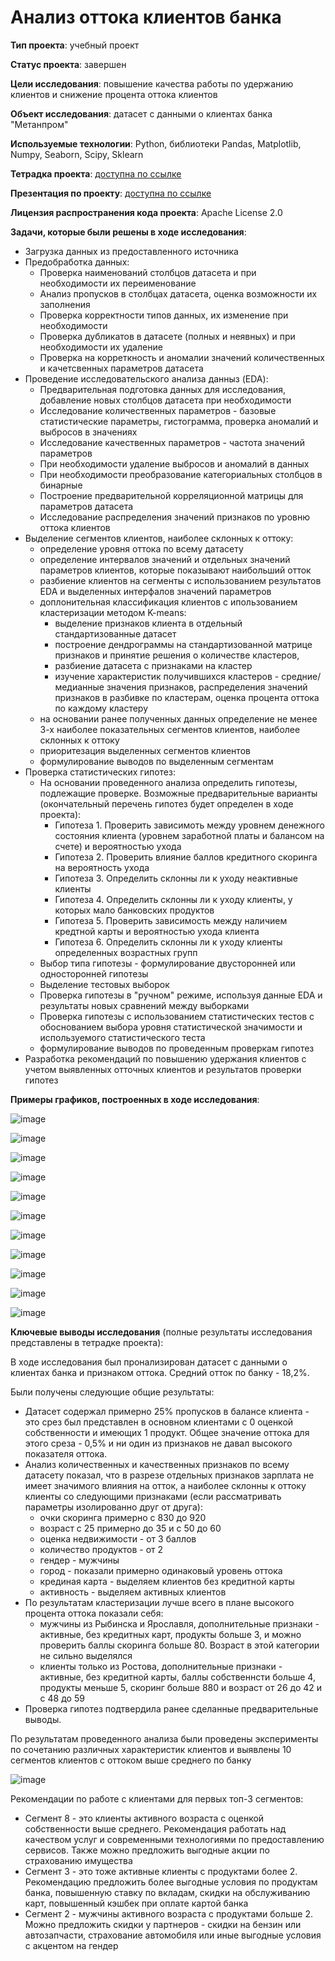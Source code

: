 # Анализ оттока клиентов банка

**Тип проекта**: учебный проект

**Статус проекта**: завершен

**Цели исследования**: повышение качества работы по удержанию клиентов и снижение процента оттока клиентов

**Объект исследования**: датасет с данными о клиентах банка "Метанпром"

**Используемые технологии**: Python, библиотеки Pandas, Matplotlib, Numpy, Seaborn, Scipy, Sklearn

**Тетрадка проекта**: [доступна по ссылке]()

**Презентация по проекту**: [доступна по ссылке](https://disk.yandex.ru/d/FFmnELVH94ZIQg) 

**Лицензия распространения кода проекта**: Apache License 2.0 

**Задачи, которые были решены в ходе исследования**:
- Загрузка данных из предоставленного источника 
- Предобработка данных:
    - Проверка наименований столбцов датасета и при необходимости их переименование 
    - Анализ пропусков в столбцах датасета, оценка возможности их заполнения 
    - Проверка корректности типов данных, их изменение при необходимости 
    - Проверка дубликатов в датасете (полных и неявных) и при необходимости их удаление 
    - Проверка на корреткность и аномалии значений количественных и качетсвенных параметров датасета 
- Проведение исследовательского анализа данныз (EDA):
    - Предварительная подготовка данных для исследования, добавление новых столбцов датасета при необходимости 
    - Исследование количественных параметров - базовые статистические параметры, гистограмма, проверка аномалий и выбросов в значениях 
    - Исследование качественных параметров - частота значений параметров 
    - При необходимости удаление выбросов и аномалий в данных 
    - При необходимости преобразование категориальных столбцов в бинарные
    - Построение предварительной корреляционной матрицы для параметров датасета 
    - Исследование распределения значений признаков по уровню оттока клиентов 
- Выделение сегментов клиентов, наиболее склонных к оттоку:
    - определение уровня оттока по всему датасету 
    - определение интервалов значений и отдельных значений параметров клиентов, которые показывают наибольший отток
    - разбиение клиентов на сегменты с использованием результатов EDA и выделенных интерфалов значений параметров 
    - доплонительная классификация клиентов с ипользованием кластеризации методом K-means:
        - выделение признаков клиента в отдельный стандартизованные датасет
        - построение дендрограммы на стандартизованной матрице признаков и принятие решения о количестве кластеров, 
        - разбиение датасета с признаками на кластер
        - изучение характеристик получившихся кластеров - средние/медианные значения признаков, распределения значений признаков в разбивке по кластерам, оценка процента оттока по каждому кластеру    
    - на основании ранее полученных данных определение не менее 3-х наиболее показательных сегментов клиентов, наиболее склонных к оттоку
    - приоритезация выделенных сегментов клиентов 
    - формулирование выводов по выделенным сегментам
- Проверка статистических гипотез:
    - На основании проведенного анализа определить гипотезы, подлежащие проверке. Возможные предварительные варианты (окончательный перечень гипотез будет определен в ходе проекта):
        - Гипотеза 1. Проверить зависимоть между уровнем денежного состояния клиента (уровнем заработной платы и балансом на счете) и вероятностью ухода 
        - Гипотеза 2. Проверить влияние баллов кредитного скоринга на вероятность ухода 
        - Гипотеза 3. Определить склонны ли к уходу неактивные клиенты 
        - Гипотеза 4. Определить склонны ли к уходу клиенты, у которых мало банковских продуктов
        - Гипотеза 5. Проверить зависимость между наличием кредтной карты и вероятностью ухода клиента 
        - Гипотеза 6. Определить склонны ли к уходу клиенты определенных возрастных групп 
    - Выбор типа гипотезы - формулирование двусторонней или односторонней гипотезы 
    - Выделение тестовых выборок 
    - Проверка гипотезы в "ручном" режиме, используя данные EDA и результаты новых сравнений между выборками
    - Проверка гипотезы с использованием статистических тестов с обоснованием выбора уровня статистической значимости и используемого статистического теста 
    - формулирование выводов по проведенным проверкам гипотез 
- Разработка рекомендаций по повышению удержания клиентов с учетом выявленных отточных клиентов и результатов проверки гипотез 

**Примеры графиков, построенных в ходе исследования**:

![image](https://github.com/NataliaSolntseva/YandexPracticumTasks/assets/107438073/cbeaadae-484f-4e83-a856-5575f8da70fe)

![image](https://github.com/NataliaSolntseva/YandexPracticumTasks/assets/107438073/72893294-e8a9-4638-8229-f69273a0c9c0)

![image](https://github.com/NataliaSolntseva/YandexPracticumTasks/assets/107438073/14551edc-bf04-494f-a7ba-cbb16fd91b76)

![image](https://github.com/NataliaSolntseva/YandexPracticumTasks/assets/107438073/978ca8f9-2ca5-4951-94fd-64dd897ff037)

![image](https://github.com/NataliaSolntseva/YandexPracticumTasks/assets/107438073/0538f5d6-4109-4e04-81fc-0ac7960c06cd)

![image](https://github.com/NataliaSolntseva/YandexPracticumTasks/assets/107438073/e60563d6-e34c-4b64-8477-a1b759f1603f)

![image](https://github.com/NataliaSolntseva/YandexPracticumTasks/assets/107438073/fa4afe4b-7b1f-459d-9481-f8f48c544711)

![image](https://github.com/NataliaSolntseva/YandexPracticumTasks/assets/107438073/7220f6f7-1980-45d5-a857-efe0bbcda01f)

![image](https://github.com/NataliaSolntseva/YandexPracticumTasks/assets/107438073/8a0a7721-3b0f-400b-a372-10442e792453)

![image](https://github.com/NataliaSolntseva/YandexPracticumTasks/assets/107438073/94e76d38-0ba6-4641-8859-9d17cc3f079e)

![image](https://github.com/NataliaSolntseva/YandexPracticumTasks/assets/107438073/e58f55f5-8345-4be0-b33f-cd0c904f7503)

**Ключевые выводы исследования** (полные результаты исследования представлены в тетрадке проекта):

В ходе исследования был пронализирован датасет с данными о клиентах банка и признаком оттока. Средний отток по банку - 18,2%.

Были получены следующие общие результаты:
- Датасет содержал примерно 25% пропусков в балансе клиента - это срез был представлен в основном клиентами с 0 оценкой собственности и имеющих 1 продукт. Общее значение оттока для этого среза - 0,5% и ни один из признаков не давал высокого показателя оттока.
- Анализ количественных и качественных признаков по всему датасету показал, что в разрезе отдельных признаков зарплата не имеет значимого влияния на отток, а наиболее склонны к оттоку клиенты со следующими признаками (если рассматривать параметры изолированно друг от друга):
    - очки скоринга примерно с 830 до 920 
    - возраст с 25 примерно до 35 и с 50 до 60 
    - оценка недвижимости - от 3 баллов 
    - количество продуктов - от 2 
    - гендер - мужчины
    - город - показали примерно одинаковый уровень оттока
    - крединая карта - выделяем клиентов без кредитной карты 
    - активность - выделяем активных клиентов 
- По результатам кластеризации лучше всего в плане высокого процента оттока показали себя:
    - мужчины из Рыбинска и Ярославля, дополнительные признаки - активные, без кредитных карт, продукты больше 3, и можно проверить баллы скоринга больше 80. Возраст в этой категории не сильно выделялся 
    - клиенты только из Ростова, дополнительные признаки - активные, без кредитной карты, баллы собственнсти больше 4, продукты меньше 5, скоринг больше 880 и возраст от 26 до 42 и с 48 до 59
- Проверка гипотез подтвердила ранее сделанные предварительные выводы.   

По результатам проведенного анализа были проведены эксперименты по сочетанию различных характеристик клиентов и выявлены 10 сегментов клиентов с оттоком выше среднего по банку

![image](https://github.com/NataliaSolntseva/YandexPracticumTasks/assets/107438073/1b63cdb7-a17f-4946-9d4c-859905353ccb)

Рекомендации по работе с клиентами для первых топ-3 сегментов:
- Сегмент 8 - это клиенты активного возраста с оценкой собственности выше среднего. Рекомендация работать над качеством услуг и современными технологиями по предоставлению сервисов. Также можно предложить выгодные акции по страхованию имущества 
- Сегмент 3 - это тоже активные клиенты с продуктами более 2. Рекомендацию предложить более выгодные условия по продуктам банка, повышенную ставку по вкладам, скидки на обслуживанию карт, повышенный кэшбек при оплате картой банка 
- Сегмент 2 - мужчины активного возраста с продуктами больше 2. Можно предложить скидки у партнеров - скидки на бензин или автозапчасти, страхование автомобиля или иные выгодные условия с акцентом на гендер
